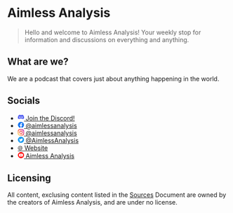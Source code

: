 # Aimless Analysis

> Hello and welcome to Aimless Analysis! Your weekly stop for information and discussions on everything and anything.

## What are we?

We are a podcast that covers just about anything happening in the world.

## Socials

- [<img src="./static/images/Discord_mark.png" alt="Discord Logo" width="14"> Join the Discord!][DiscordInvite]
- [<img src="./static/images/Facebook_f_logo.png" alt="Facebook Logo" width="14"> @aimlessanalysis][FacebookPage]
- [<img src="./static/images/Instagram_glyph.png" alt="Instagram Logo" width="14"> @aimlessanalysis][InstagramPage]
- [<img src="./static/images/Twitter_icon.png" alt="Twitter Logo" width="14"> @AimlessAnalysis][TwitterPage]
- [🌐 Website][Website]
- [<img src="./static/images/YouTube_icon.png" alt="YouTube Logo" width="14"> Aimless Analysis][YouTubeChannel]

## Licensing

All content, exclusing content listed in the [Sources](./SOURCES.md) Document
are owned by the creators of Aimless Analysis, and are under no license.

<!-- Links -->
[DiscordInvite]: https://discord.gg/xsaNEpHhQB
[FacebookPage]: https://fb.me/aimlessanalysis
[InstagramPage]: https://instagram.com/aimlessanalysis
[TwitterPage]: https://twitter.com/AimlessAnalysis
[Website]: https://aimless-analysis.github.io
[YouTubeChannel]: https://www.youtube.com/channel/UCQn1m50nANCOmvnK7K4HCfA